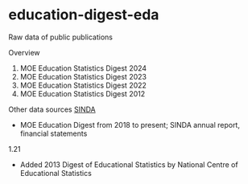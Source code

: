 # education-digest-eda
Raw data of public publications

Overview
1. MOE Education Statistics Digest 2024
2. MOE Education Statistics Digest 2023
3. MOE Education Statistics Digest 2022
4. MOE Education Statistics Digest 2012

Other data sources
[SINDA](https://issuu.com/mysinda)
- MOE Education Digest from 2018 to present; SINDA annual report, financial statements

1.21
- Added 2013 Digest of Educational Statistics by National Centre of Educational Statistics 
